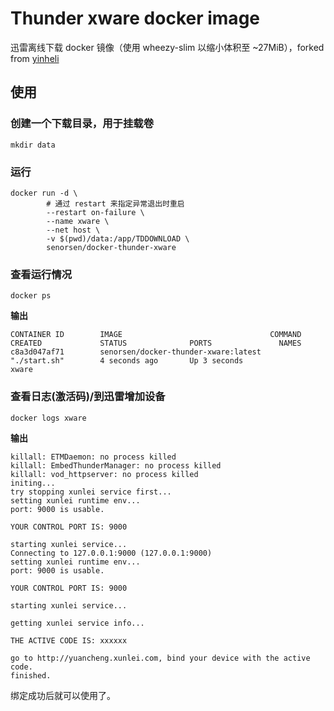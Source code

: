 # Thunder xware docker image

迅雷离线下载 docker 镜像（使用 wheezy-slim 以缩小体积至 ~27MiB），forked from [yinheli](https://github.com/yinheli/docker-thunder-xware)

## 使用
### 创建一个下载目录，用于挂载卷

```
mkdir data
```

### 运行

```
docker run -d \
        # 通过 restart 来指定异常退出时重启
        --restart on-failure \
        --name xware \
        --net host \
        -v $(pwd)/data:/app/TDDOWNLOAD \
        senorsen/docker-thunder-xware
```

### 查看运行情况

```
docker ps
```

**输出**
```
CONTAINER ID        IMAGE                                 COMMAND             CREATED             STATUS              PORTS               NAMES
c8a3d047af71        senorsen/docker-thunder-xware:latest   "./start.sh"        4 seconds ago       Up 3 seconds                            xware
```

### 查看日志(激活码)/到迅雷增加设备

```
docker logs xware
```

**输出**
```
killall: ETMDaemon: no process killed
killall: EmbedThunderManager: no process killed
killall: vod_httpserver: no process killed
initing...
try stopping xunlei service first...
setting xunlei runtime env...
port: 9000 is usable.

YOUR CONTROL PORT IS: 9000

starting xunlei service...
Connecting to 127.0.0.1:9000 (127.0.0.1:9000)
setting xunlei runtime env...
port: 9000 is usable.

YOUR CONTROL PORT IS: 9000

starting xunlei service...

getting xunlei service info...

THE ACTIVE CODE IS: xxxxxx

go to http://yuancheng.xunlei.com, bind your device with the active code.
finished.
```

绑定成功后就可以使用了。
